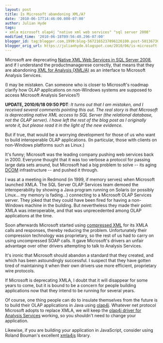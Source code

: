 ```yaml
---
layout: post
title: Is Microsoft abandoning XML/A?
date: '2010-06-17T14:46:00.000-07:00'
author: Julian Hyde
tags:
- xmla microsoft olap4j "native xml web services" "sql server 2008"
modified_time: '2010-06-18T09:56:40.296-07:00'
blogger_id: tag:blogger.com,1999:blog-5672165237896126100.post-501367300976370506
blogger_orig_url: https://julianhyde.blogspot.com/2010/06/is-microsoft-abandoning-xmla.html
---
```


Microsoft are deprecating
[Native XML Web Services in SQL Server 2008](https://technet.microsoft.com/en-us/library/cc280436.aspx),
and if I understand the
productmanagerese correctly, that means that they are abandoning
[XML for Analysis (XML/A)](http://www.xmla.org/) as an
interface to Microsoft Analysis Services.

(I may be mistaken. Can someone who is closer to Microsoft's roadmap
clarify how OLAP applications on non-Windows systems are supposed to
access Microsoft Analysis Services?)

**UPDATE, 2010/6/18 09:50 PDT**: *It turns out that I am mistaken, and
I received several comments pointing this out. The real story is that
Microsoft is deprecating native XML access to SQL Server (the
relational database, not the OLAP server). I have left the rest of the
blog post as I originally wrote it, but please read it in the light of
the new evidence.*

But if true, that would be a worrying development for those of us who
want to build interoperable OLAP applications. (In particular, those
with clients on non-Windows platforms such as Linux.)

It's funny; Microsoft was the leading company pushing web services
back in 2000. Everyone thought that it was too verbose a protocol for
passing large data sets around, but Microsoft had a big problem to
solve -- its aging [DCOM](https://msdn.microsoft.com/en-us/library/ms809311.aspx)
infrastructure -- and pushed it through.

I was at a meeting in Redmond (in 1999, if memory serves) when
Microsoft launched XMLA. The SQL Server OLAP Services team demoed the
interoperability by showing a Java program running on Solaris (or
possibly Linux... my memory is fading...) connecting to a Microsoft
OLAP Services server. They joked that they could have been fired for
having a non-Windows machine in the building. But nevertheless they
made their point: XMLA was interoperable, and that was unprecedented
among OLAP applications at the time.

Soon afterwards Microsoft started using
[compressed XML](http://sqlblog.com/blogs/mosha/archive/2005/12/02/analysis-services-2005-protocol-xmla-over-tcp-ip.aspx)
for its XMLA calls and responses, thereby reducing the
problem. Unfortunately their compression technology was proprietary,
so the rest of us had to carry on using uncompressed SOAP calls. It
gave Microsoft's drivers an unfair advantage over other drivers
attempting to talk to Analysis Services.

It's ironic that Microsoft should abandon a standard that they
created, and which has been astoundingly successful. I suspect that
they have gotten tired of maintaining it when their own drivers use
more efficient, proprietary wire protocols.

If Microsoft is deprecating XMLA, I doubt that it will disappear for
some years to come, but it is bound to be a concern for people
building applications now that they intend to be running for several
years.

Of course, one thing people can do to insulate themselves from the
future is to build their OLAP applications in Java using
[olap4j](http://www.olap4j.org). Whatever net protocol
Microsoft adopts to replace XMLA, we will keep the
[olap4j driver for Analysis Services](http://www.olap4j.org/api/org/olap4j/driver/xmla/XmlaOlap4jDriver.html) working,
so you shouldn't need to change your application.

Likewise, if you are building your application in JavaScript, consider
using Roland Bouman's excellent [xmla4js](https://code.google.com/p/xmla4js) library.
